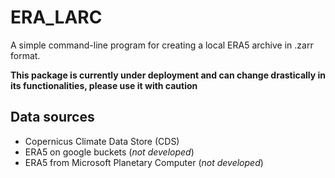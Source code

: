# ERA_LARC
A simple command-line program for creating a local ERA5 archive in  .zarr format.

**This package is currently under deployment and can change drastically in its functionalities, please use it with caution**

## Data sources
- Copernicus Climate Data Store (CDS)
- ERA5 on google buckets (*not developed*)
- ERA5 from Microsoft Planetary Computer (*not developed*)